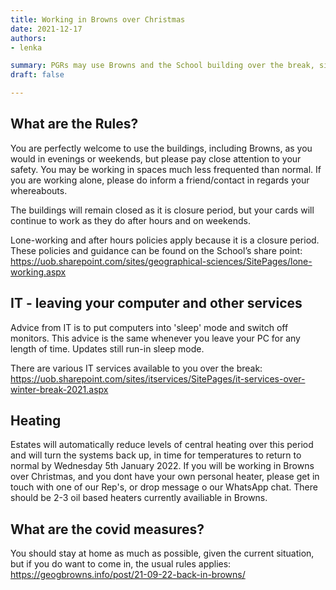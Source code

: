 ```yaml
---
title: Working in Browns over Christmas 
date: 2021-12-17
authors:
- lenka

summary: PGRs may use Browns and the School building over the break, similarly as in the evenings and weekends. Read all the details here!
draft: false

---
```


## What are the Rules?

You are perfectly welcome to use the buildings, including Browns, as you would in evenings or weekends, but please pay close attention to your safety. You may be working in spaces much less frequented than normal. If you are working alone, please do inform a friend/contact in regards your whereabouts.

The buildings will remain closed as it is closure period, but your cards will continue to work as they do after hours and on weekends. 

Lone-working and after hours policies apply because it is a closure period. These policies and guidance can be found on the School’s share point: 
https://uob.sharepoint.com/sites/geographical-sciences/SitePages/lone-working.aspx 

## IT - leaving your computer and other services

Advice from IT is to put computers into 'sleep' mode and switch off monitors. This advice is the same whenever you leave your PC for any length of time. Updates still run-in sleep mode.

There are various IT services available to you over the break: https://uob.sharepoint.com/sites/itservices/SitePages/it-services-over-winter-break-2021.aspx

## Heating

Estates will automatically reduce levels of central heating over this period and will turn the systems back up, in time for temperatures to return to normal by Wednesday 5th January 2022.
If you will be working in Browns over Christmas, and you dont have your own personal heater, please get in touch with one of our Rep's, or drop message o our WhatsApp chat. There should be 2-3 oil based heaters currently availiable in Browns.

## What are the covid measures?

You should stay at home as much as possible, given the current situation, but if you do want to come in, the usual rules applies: https://geogbrowns.info/post/21-09-22-back-in-browns/